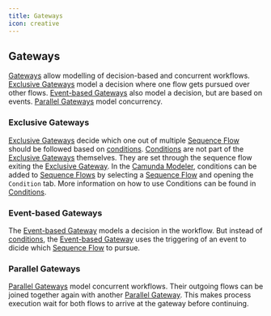```yaml
---
title: Gateways
icon: creative
---
```


## Gateways

[Gateways](https://docs.camunda.org/manual/7.21/reference/bpmn20/gateways/) allow modelling of decision-based and concurrent workflows. [Exclusive Gateways](#exclusive-gateways) model a decision where one flow gets pursued over other flows. [Event-based Gateways](#event-based-gateways) also model a decision, but are based on events. [Parallel Gateways](#parallel-gateways) model concurrency.

### Exclusive Gateways

[Exclusive Gateways](https://docs.camunda.org/manual/7.21/reference/bpmn20/gateways/exclusive-gateway/) decide which one out of multiple [Sequence Flow](sequence-flow.md) should be followed based on [conditions](https://docs.camunda.org/manual/7.21/user-guide/process-engine/expression-language/#conditions). [Conditions](https://docs.camunda.org/manual/7.21/user-guide/process-engine/expression-language/#conditions) are not part of the [Exclusive Gateways](https://docs.camunda.org/manual/7.21/reference/bpmn20/gateways/exclusive-gateway/) themselves. They are set through the sequence flow exiting the [Exclusive Gateway](https://docs.camunda.org/manual/7.21/reference/bpmn20/gateways/exclusive-gateway/).  In the [Camunda Modeler](https://camunda.com/download/modeler/), conditions can be added to [Sequence Flows](sequence-flow.md) by selecting a [Sequence Flow](sequence-flow.md) and opening the `Condition` tab. More information on how to use Conditions can be found in [Conditions](conditions.md).

### Event-based Gateways

The [Event-based Gateway](https://docs.camunda.org/manual/7.21/reference/bpmn20/gateways/event-based-gateway/) models a decision in the workflow. But instead of [conditions](./conditions.md), the [Event-based Gateway](https://docs.camunda.org/manual/7.21/reference/bpmn20/gateways/event-based-gateway/) uses the triggering of an event to dicide which [Sequence Flow](sequence-flow.md) to pursue.

### Parallel Gateways

[Parallel Gateways](https://docs.camunda.org/manual/latest/reference/bpmn20/gateways/parallel-gateway/) model concurrent workflows. Their outgoing flows can be joined together again with another [Parallel Gateway](https://docs.camunda.org/manual/latest/reference/bpmn20/gateways/parallel-gateway/). This makes process execution wait for both flows to arrive at the gateway before continuing.
